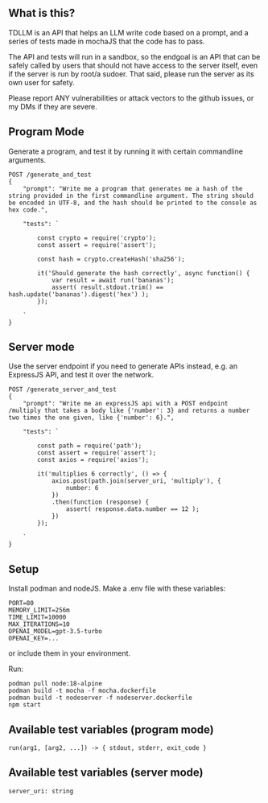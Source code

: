 ## What is this?

TDLLM is an API that helps an LLM write code based on a prompt, and a series of tests made in mochaJS that the code has to pass.

The API and tests will run in a sandbox, so the endgoal is an API that can be safely called by users that should not have access to the server itself, even if the server is run by root/a sudoer. That said, please run the server as its own user for safety.

Please report ANY vulnerabilities or attack vectors to the github issues, or my DMs if they are severe.

## Program Mode

Generate a program, and test it by running it with certain commandline arguments.

```
POST /generate_and_test
{
    "prompt": "Write me a program that generates me a hash of the string provided in the first commandline argument. The string should be encoded in UTF-8, and the hash should be printed to the console as hex code.",

    "tests": `

        const crypto = require('crypto');
        const assert = require('assert');

        const hash = crypto.createHash('sha256');

        it('Should generate the hash correctly', async function() {
            var result = await run('bananas');
            assert( result.stdout.trim() == hash.update('bananas').digest('hex') );
        });

    `
}
```

## Server mode

Use the server endpoint if you need to generate APIs instead, e.g. an ExpressJS API, and test it over the network.

```
POST /generate_server_and_test
{
    "prompt": "Write me an expressJS api with a POST endpoint /multiply that takes a body like {'number': 3} and returns a number two times the one given, like {'number': 6}.",

    "tests": `

        const path = require('path');
        const assert = require('assert');
        const axios = require('axios');

        it('multiplies 6 correctly', () => {
            axios.post(path.join(server_uri, 'multiply'), {
                number: 6
            })
            .then(function (response) {
                assert( response.data.number == 12 );
            })
        });

    `
}
```

## Setup

Install podman and nodeJS. Make a .env file with these variables:

```
PORT=80
MEMORY_LIMIT=256m
TIME_LIMIT=10000
MAX_ITERATIONS=10
OPENAI_MODEL=gpt-3.5-turbo
OPENAI_KEY=...
```

or include them in your environment.

Run:

```
podman pull node:18-alpine
podman build -t mocha -f mocha.dockerfile
podman build -t nodeserver -f nodeserver.dockerfile
npm start
```

## Available test variables (program mode)

`run(arg1, [arg2, ...]) -> { stdout, stderr, exit_code }`

## Available test variables (server mode)

`server_uri: string`
